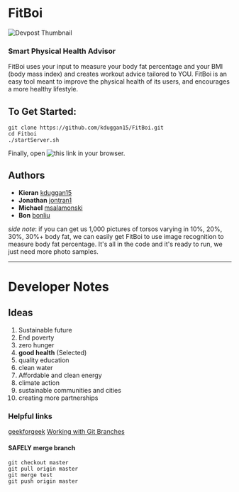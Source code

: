 # FitBoi
![Devpost Thumbnail](https://challengepost-s3-challengepost.netdna-ssl.com/photos/production/software_thumbnail_photos/000/890/189/datas/medium.png)
### Smart Physical Health Advisor

FitBoi uses your input to measure your body fat percentage and your BMI (body mass index) and creates workout advice tailored to YOU. FitBoi is an easy tool meant to improve the physical health of its users, and encourages a more healthy lifestyle.

## To Get Started:

    git clone https://github.com/kduggan15/FitBoi.git
    cd Fitboi
    ./startServer.sh

Finally, open ![this link](http://localhost:8000/fitboi) in your browser.

## Authors
* **Kieran** [kduggan15](https://github.com/kduggan15)
* **Jonathan** [jontran1](https://github.com/jontran1)
* **Michael** [msalamonski](https://github.com/msalamonski)
* **Bon** [bonliu](https://github.com/bonliu)

*side note*: if you can get us 1,000 pictures of torsos varying in 10%, 20%,
30%, 30%+ body fat, we can easily get FitBoi to use image recognition to measure
body fat percentage. It's all in the code and it's ready to run, we just need
more photo samples.

---

# Developer Notes
## Ideas
1. Sustainable future
2. End poverty
3. zero hunger
4. **good health** (Selected)
5. quality education
6. clean water
7. Affordable and clean energy
8. climate action
9. sustainable communities and cities
10. creating more partnerships
### Helpful links
[geekforgeek](https://www.geeksforgeeks.org/python-uploading-images-in-django/)
[Working with Git Branches](https://github.com/Kunena/Kunena-Forum/wiki/Create-a-new-branch-with-git-and-manage-branches)
#### SAFELY merge branch

    git checkout master
    git pull origin master
    git merge test
    git push origin master

